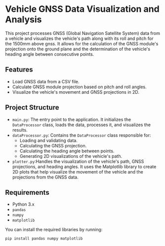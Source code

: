 # Vehicle GNSS Data Visualization and Analysis

This project processes GNSS (Global Navigation Satellite System) data from a vehicle and visualizes the vehicle's path along with its roll and pitch for the 1500mm above gnss. It allows for the calculation of the GNSS module's projection onto the ground plane and the determination of the vehicle's heading angle between consecutive points.

## Features
- Load GNSS data from a CSV file.
- Calculate GNSS module projection based on pitch and roll angles.
- Visualize the vehicle's movement and GNSS projections in 2D.

## Project Structure

- `main.py`: The entry point to the application. It initializes the `DataProcessor` class, loads the data, processes it, and visualizes the results.
- `dataProcessor.py`: Contains the `DataProcessor` class responsible for:
  - Loading and validating data.
  - Calculating the GNSS projection.
  - Calculating the heading angle between points.
  - Generating 2D visualizations of the vehicle's path.
- `plotter.py`:Handles the visualization of the vehicle's path, GNSS projections, and heading angles. It uses the Matplotlib library to create 2D  plots that help visualize the movement of the vehicle and the projections from the GNSS data.
## Requirements
- Python 3.x
- `pandas`
- `numpy`
- `matplotlib`


You can install the required libraries by running:

```bash
pip install pandas numpy matplotlib
